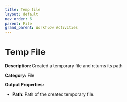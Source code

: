 ```yaml
---
title: Temp file
layout: default
nav_order: 6
parent: File
grand_parent: Workflow Activities
---
```


# Temp File

**Description:** Created a temporary file and returns its path

**Category:** File


**Output Properties:**
- **Path**: Path of the created temporary file.
